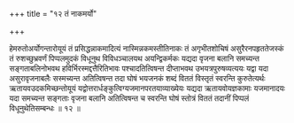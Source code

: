 +++
title = "१२ तं नाकमर्यो"

+++

हेमरुतोअर्योगन्तारोयूयं तं प्रसिद्धन्नाकमादित्यं नास्मिन्नकमस्तीतिनाकः तं अगृभीतशोचिषं असुरैरनपहृततेजस्कं तं रुशच्छुभ्रवर्णं पिप्पलमुदकं विधूनुथ विविधञ्चालयथ अयन्द्विकर्मकः यद्यदा वृजना बलानि समच्यन्त सङ्गताबलिनोभवथ हविर्भिरस्मद्दत्तैरितिभावः पश्चादतित्विषन्त दीप्ताभवथ उभयत्रपुरुषव्यत्ययः यद्वा यदा असुरावृजनाबलैः सस्मच्यन्त अतित्विषन्त तदा घोषं भयजनकं शब्दं विततं विस्तृतं स्वरन्ति कुरुतेत्यर्थः ऋतायवउदकमिच्छन्तोयूयं यद्वोत्तरार्धङ्कुत्विग्यजमानपरतयाव्याख्येयः यद्यदा ऋतायवोयज्ञकामाः यजमानादयः यदा समच्यन्त सङ्गताः वृजना बलानि अतित्विषन्त च स्वरन्ति घोषं स्तोत्रं विततं तदानीं पिप्पलं विधूनुथेतिसम्बन्धः ॥ १२ ॥
